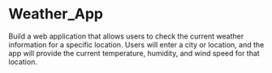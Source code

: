 # Weather_App
 Build a web application that allows users to check the current weather information for a specific location. Users will enter a city or location, and the app will provide the current temperature, humidity, and wind speed for that location.
